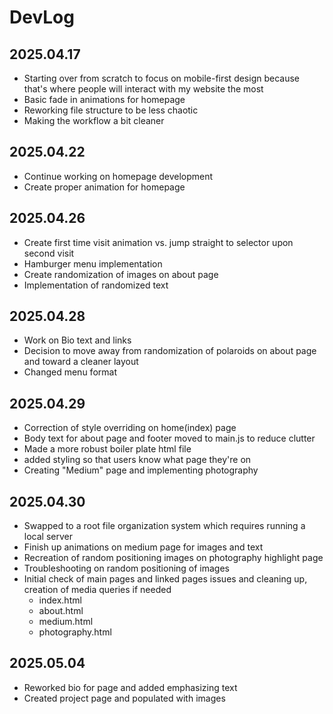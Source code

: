 # DevLog

## 2025.04.17
- Starting over from scratch to focus on mobile-first design because that's where people will interact with my website the most
- Basic fade in animations for homepage
- Reworking file structure to be less chaotic
- Making the workflow a bit cleaner

## 2025.04.22
- Continue working on homepage development
- Create proper animation for homepage

## 2025.04.26
- Create first time visit animation vs. jump straight to selector upon second visit
- Hamburger menu implementation
- Create randomization of images on about page
- Implementation of randomized text

## 2025.04.28
- Work on Bio text and links
- Decision to move away from randomization of polaroids on about page and toward a cleaner layout
- Changed menu format

## 2025.04.29
- Correction of style overriding on home(index) page
- Body text for about page and footer moved to main.js to reduce clutter
- Made a more robust boiler plate html file
- added styling so that users know what page they're on
- Creating "Medium" page and implementing photography

## 2025.04.30
- Swapped to a root file organization system which requires running a local server
- Finish up animations on medium page for images and text
- Recreation of random positioning images on photography highlight page
- Troubleshooting on random positioning of images
- Initial check of main pages and linked pages issues and cleaning up, creation of media queries if needed
    - index.html
    - about.html
    - medium.html
    - photography.html

## 2025.05.04
- Reworked bio for page and added emphasizing text
- Created project page and populated with images